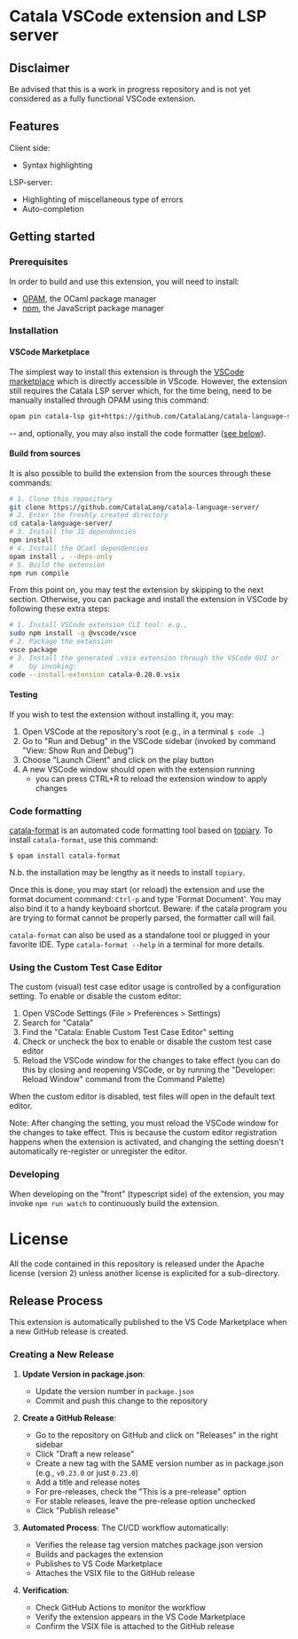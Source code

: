 # Catala VSCode extension and LSP server

## Disclaimer

Be advised that this is a work in progress repository and is not yet
considered as a fully functional VSCode extension.

## Features

Client side:

- Syntax highlighting

LSP-server:

- Highlighting of miscellaneous type of errors
- Auto-completion

## Getting started

### Prerequisites

In order to build and use this extension, you will need to
install:

- [OPAM](https://github.com/ocaml/opam), the OCaml package manager
- [npm](https://www.npmjs.com/), the JavaScript package manager

### Installation

#### VSCode Marketplace

The simplest way to install this extension is through the [VSCode
marketplace](https://marketplace.visualstudio.com/items?itemName=catalalang.catala)
which is directly accessible in VScode. However, the extension still
requires the Catala LSP server which, for the time being, need to be
manually installed through OPAM using this command:

```bash
opam pin catala-lsp git+https://github.com/CatalaLang/catala-language-server.git
```

-- and, optionally, you may also install the code formatter ([see
below](#code-formatting)).

#### Build from sources

It is also possible to build the extension from the sources through
these commands:

```bash
# 1. Clone this repository
git clone https://github.com/CatalaLang/catala-language-server/
# 2. Enter the freshly created directory
cd catala-language-server/
# 3. Install the JS dependencies
npm install
# 4. Install the OCaml dependencies
opam install . --deps-only
# 5. Build the extension
npm run compile
```

From this point on, you may test the extension by skipping to the next
section. Otherwise, you can package and install the extension in
VSCode by following these extra steps:

```bash
# 1. Install VSCode extension CLI tool: e.g.,
sudo npm install -g @vscode/vsce
# 2. Package the extension
vsce package
# 3. Install the generated .vsix extension through the VSCode GUI or
#    by invoking:
code --install-extension catala-0.20.0.vsix
```

#### Testing

If you wish to test the extension without installing it, you may:

1. Open VSCode at the repository's root (e.g., in a terminal `$ code
.`)
2. Go to "Run and Debug" in the VSCode sidebar (invoked by command "View: Show Run and Debug")
3. Choose "Launch Client" and click on the play button
4. A new VSCode window should open with the extension running
   - you can press CTRL+R to reload the extension window to apply changes

### Code formatting

[catala-format](https://github.com/CatalaLang/catala-format) is an
automated code formatting tool based on
[topiary](https://github.com/tweag/topiary/). To install
`catala-format`, use this command:

```
$ opam install catala-format
```

N.b. the installation may be lengthy as it needs to install `topiary`.

Once this is done, you may start (or reload) the extension and use the
format document command: `Ctrl-p` and type 'Format Document'. You may
also bind it to a handy keyboard shortcut. Beware: if the catala
program you are trying to format cannot be properly parsed, the
formatter call will fail.

`catala-format` can also be used as a standalone tool or plugged in
your favorite IDE. Type `catala-format --help` in a terminal for more
details.

### Using the Custom Test Case Editor

The custom (visual) test case editor usage is controlled by a configuration setting. To enable or disable the custom editor:

1. Open VSCode Settings (File > Preferences > Settings)
2. Search for "Catala"
3. Find the "Catala: Enable Custom Test Case Editor" setting
4. Check or uncheck the box to enable or disable the custom test case editor
5. Reload the VSCode window for the changes to take effect (you can do this by closing and reopening VSCode, or by running the "Developer: Reload Window" command from the Command Palette)

When the custom editor is disabled, test files will open in the default text editor.

Note: After changing the setting, you must reload the VSCode window for the changes to take effect. This is because the custom editor registration happens when the extension is activated, and changing the setting doesn't automatically re-register or unregister the editor.

### Developing

When developing on the "front" (typescript side) of the extension, you may invoke
`npm run watch` to continuously build the extension.

# License

All the code contained in this repository is released under the Apache
license (version 2) unless another license is explicited for a
sub-directory.

## Release Process

This extension is automatically published to the VS Code Marketplace when a new GitHub release is created.

### Creating a New Release

1. **Update Version in package.json**:

   - Update the version number in `package.json`
   - Commit and push this change to the repository

2. **Create a GitHub Release**:

   - Go to the repository on GitHub and click on "Releases" in the right sidebar
   - Click "Draft a new release"
   - Create a new tag with the SAME version number as in package.json (e.g., `v0.23.0` or just `0.23.0`)
   - Add a title and release notes
   - For pre-releases, check the "This is a pre-release" option
   - For stable releases, leave the pre-release option unchecked
   - Click "Publish release"

3. **Automated Process**:
   The CI/CD workflow automatically:

   - Verifies the release tag version matches package.json version
   - Builds and packages the extension
   - Publishes to VS Code Marketplace
   - Attaches the VSIX file to the GitHub release

4. **Verification**:
   - Check GitHub Actions to monitor the workflow
   - Verify the extension appears in the VS Code Marketplace
   - Confirm the VSIX file is attached to the GitHub release

